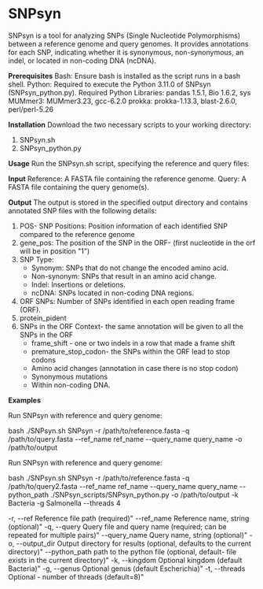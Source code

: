 # SNPsyn
SNPsyn is a tool for analyzing SNPs (Single Nucleotide Polymorphisms) between a reference genome and query genomes. It provides annotations for each SNP, indicating whether it is synonymous, non-synonymous, an indel, or located in non-coding DNA (ncDNA).


**Prerequisites**
Bash: Ensure bash is installed as the script runs in a bash shell.
Python: Required to execute the Python 3.11.0 of SNPsyn (SNPsyn_python.py).
Required Python Libraries: pandas 1.5.1, Bio 1.6.2, sys
MUMmer3: MUMmer3.23, gcc-6.2.0
prokka: prokka-1.13.3, blast-2.6.0, perl/perl-5.26

**Installation**
Download the two necessary scripts to your working directory:
1. SNPsyn.sh
2. SNPsyn_python.py

**Usage**
Run the SNPsyn.sh script, specifying the reference and query files:

**Input**
Reference: A FASTA file containing the reference genome.
Query: A FASTA file containing the query genome(s).

**Output**
The output is stored in the specified output directory and contains annotated SNP files with the following details:
1. POS- SNP Positions: Position information of each identified SNP compared to the reference genome
2. gene_pos: The position of the SNP in the ORF- (first nucleotide in the orf will be in position "1")
3. SNP Type:
   * Synonym: SNPs that do not change the encoded amino acid.
   * Non-synonym: SNPs that result in an amino acid change.
   * Indel: Insertions or deletions.
   * ncDNA: SNPs located in non-coding DNA regions.
4. ORF SNPs: Number of SNPs identified in each open reading frame (ORF).
5. protein_pident
6. SNPs in the ORF Context- the same annotation will be given to all the SNPs in the ORF
   * frame_shift - one or two indels in a row that made a frame shift
   * premature_stop_codon- the SNPs within the ORF lead to stop codons 
   * Amino acid changes (annotation in case there is no stop codon)
   * Synonymous mutations
   * Within non-coding DNA.

**Examples**

Run SNPsyn with reference and query genome:
 
bash ./SNPsyn.sh SNPsyn -r /path/to/reference.fasta -q /path/to/query.fasta --ref_name ref_name --query_name query_name -o /path/to/output

Run SNPsyn with reference and query genome:

bash ./SNPsyn.sh SNPsyn -r /path/to/reference.fasta -q /path/to/query2.fasta --ref_name ref_name --query_name query_name --python_path ./SNPsyn_scripts/SNPsyn_python.py -o /path/to/output -k Bacteria -g Salmonella --threads 4


-r, --ref            Reference file path (required)"
--ref_name           Reference name, string (optional)"
-q, --query          Query file and query name (required; can be repeated for multiple pairs)"
--query_name         Query name, string (optional)"
-o, --output_dir     Output directory for results (optional, defaults to the current directory)"
--python_path        path to the python file (optional, default- file exists in the current directory)"
-k, --kingdom        Optional kingdom (default Bacteria)"
-g, --genus          Optional genus (default Escherichia)"
-t, --threads        Optional - number of threads (default=8)"
